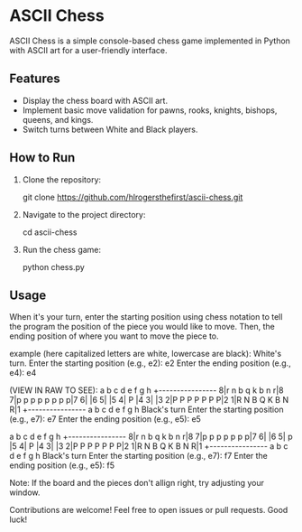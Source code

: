 # ASCII Chess

ASCII Chess is a simple console-based chess game implemented in Python with ASCII art for a user-friendly interface.
## Features

- Display the chess board with ASCII art.
- Implement basic move validation for pawns, rooks, knights, bishops, queens, and kings.
- Switch turns between White and Black players.

## How to Run

1. Clone the repository:

   git clone https://github.com/hlrogersthefirst/ascii-chess.git

2. Navigate to the project directory:

   cd ascii-chess

3. Run the chess game:

   python chess.py

## Usage

When it's your turn, enter the starting position using chess notation to tell the program the position of the piece you would like to move. Then, the ending position of where you want to move the piece to.

example (here capitalized letters are white, lowercase are black):
White's turn.
Enter the starting position (e.g., e2): e2
Enter the ending position (e.g., e4): e4

(VIEW IN RAW TO SEE):
  a b c d e f g h
 +----------------
8|r n b q k b n r|8
7|p p p p p p p p|7
6|               |6
5|               |5
4|        P      |4
3|               |3
2|P P P P   P P P|2
1|R N B Q K B N R|1
 +----------------
  a b c d e f g h
Black's turn
Enter the starting position (e.g., e7): e7
Enter the ending position (e.g., e5): e5

  a b c d e f g h
 +----------------
8|r n b q k b n r|8
7|p p p p p   p p|7
6|               |6
5|          p    |5
4|        P      |4
3|               |3
2|P P P P   P P P|2
1|R N B Q K B N R|1
 +----------------
  a b c d e f g h
Black's turn
Enter the starting position (e.g., e7): f7
Enter the ending position (e.g., e5): f5

Note: If the board and the pieces don't allign right, try adjusting your window.

Contributions are welcome! Feel free to open issues or pull requests.
Good luck!
